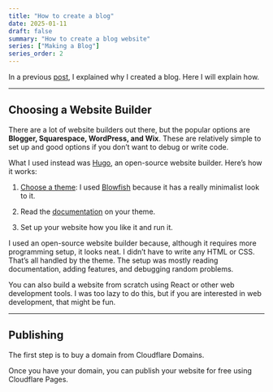 ```yaml
---
title: "How to create a blog"
date: 2025-01-11
draft: false
summary: "How to create a blog website"
series: ["Making a Blog"]
series_order: 2
---
```


In a previous [post](/rants/why-make-a-blog-page/), I explained why I created a blog. Here I will explain how.

---

## Choosing a Website Builder
There are a lot of website builders out there, but the popular options are **Blogger, Squarespace, WordPress, and Wix**. These are relatively simple to set up and good options if you don’t want to debug or write code.

What I used instead was [Hugo](https://gohugo.io/), an open-source website builder. Here’s how it works:

1. [Choose a theme](https://themes.gohugo.io/): I used [Blowfish](https://blowfish.page/) because it has a really minimalist look to it.

2. Read the [documentation](https://blowfish.page/docs/) on your theme.

3. Set up your website how you like it and run it.

I used an open-source website builder because, although it requires more programming setup, it looks neat. I didn’t have to write any HTML or CSS. That’s all handled by the theme. The setup was mostly reading documentation, adding features, and debugging random problems.

You can also build a website from scratch using React or other web development tools. I was too lazy to do this, but if you are interested in web development, that might be fun.

---

## Publishing

The first step is to buy a domain from Cloudflare Domains.

Once you have your domain, you can publish your website for free using Cloudflare Pages.
